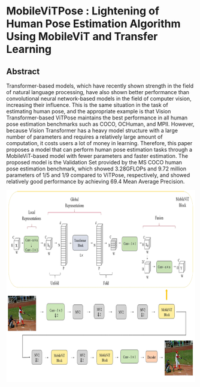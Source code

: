# MobileViTPose : Lightening of Human Pose Estimation Algorithm Using MobileViT and Transfer Learning

## Abstract
Transformer-based models, which have recently shown strength in the field of natural language processing, have also shown better performance than convolutional neural network-based models in the field of computer vision, increasing their influence. This is the same situation in the task of estimating human pose, and the appropriate example is that Vision Transformer-based ViTPose maintains the best performance in all human pose estimation benchmarks such as COCO, OCHuman, and MPII. However, because Vision Transformer has a heavy model structure with a large number of parameters and requires a relatively large amount of computation, it costs users a lot of money in learning. Therefore, this paper proposes a model that can perform human pose estimation tasks through a MobileViT-based model with fewer parameters and faster estimation. The proposed model is the Validation Set provided by the MS COCO human pose estimation benchmark, which showed 3.28GFLOPs and 9.72 million parameters of 1/5 and 1/9 compared to ViTPose, respectively, and showed relatively good performance by achieving 69.4 Mean Average Precision.


<img width="512" height="512" src="architecture.png"/>
